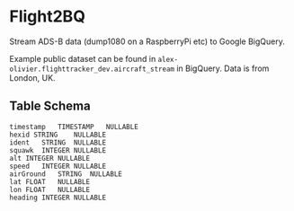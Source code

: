# Flight2BQ
Stream ADS-B data (dump1080 on a RaspberryPi etc) to Google BigQuery.

Example public dataset can be found in `alex-olivier.flighttracker_dev.aircraft_stream` in BigQuery. Data is from London, UK.

## Table Schema
```
timestamp	TIMESTAMP	NULLABLE	
hexid STRING	NULLABLE	
ident	STRING	NULLABLE	
squawk	INTEGER	NULLABLE	
alt	INTEGER	NULLABLE	
speed	INTEGER	NULLABLE	
airGround	STRING	NULLABLE	
lat	FLOAT	NULLABLE	
lon	FLOAT	NULLABLE	
heading	INTEGER	NULLABLE	
```